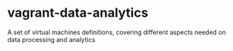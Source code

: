 # vagrant-data-analytics
A set of virtual machines definitions, covering different aspects needed on data processing and analytics
